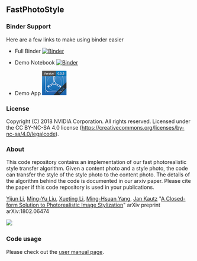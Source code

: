 ## FastPhotoStyle

### Binder Support
Here are a few links to make using binder easier

- Full Binder [![Binder](https://mybinder.org/badge.svg)](https://mybinder.org/v2/gh/4QuantOSS/FastPhotoStyle/master)

- Demo Notebook [![Binder](https://mybinder.org/badge.svg)](https://mybinder.org/v2/gh/4QuantOSS/FastPhotoStyle/master?urlpath=notebooks/demo.ipynb)

- Demo App [![Demo App](images/badges/app.png)](https://mybinder.org/v2/gh/4QuantOSS/FastPhotoStyle/master?urlpath=%2Fapps%2Fnotebooks%2Fdemo_app.ipynb)


### License
Copyright (C) 2018 NVIDIA Corporation.  All rights reserved.
Licensed under the CC BY-NC-SA 4.0 license (https://creativecommons.org/licenses/by-nc-sa/4.0/legalcode).

### About

This code repository contains an implementation of our fast photorealistic style transfer algorithm. Given a content photo and a style photo, the code can transfer the style of the style photo to the content photo. The details of the algorithm behind the code is documented in our arxiv paper. Please cite the paper if this code repository is used in your publications.

[Yijun Li](https://sites.google.com/site/yijunlimaverick/), [Ming-Yu Liu](http://mingyuliu.net/), [Xueting Li](https://sunshineatnoon.github.io/), [Ming-Hsuan Yang](http://faculty.ucmerced.edu/mhyang/), [Jan Kautz](http://jankautz.com/) "[A Closed-form Solution to Photorealistic Image Stylization](https://arxiv.org/abs/1802.06474)" arXiv preprint arXiv:1802.06474

![](alg_in_action.png)



### Code usage

Please check out the [user manual page](USAGE.md).



